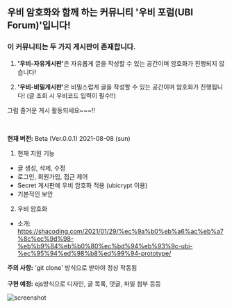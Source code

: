 ## 우비 암호화와 함께 하는 커뮤니티 '우비 포럼(UBI Forum)'입니다!

### 이 커뮤니티는 두 가지 게시판이 존재합니다.

1. <strong>'우비-자유게시판'</strong>은 자유롭게 글을 작성할 수 있는 공간이며 암호화가 진행되지 않습니다!

2. <strong>'우비-비밀게시판'</strong>은 비밀스럽게 글을 작성할 수 있는 공간이며 암호화가 진행됩니다!
(글 조회 시 우비코드 입력이 필수!!)

그럼 즐거운 게시 활동되세요~~~!!

<br>

<strong>현재 버전:</strong> Beta (Ver.0.0.1) 2021-08-08 (sun)<br>

1. 현재 지원 기능
- 글 생성, 삭제, 수정
- 로그인, 회원가입, 접근 제어
- Secret 게시판에 우비 암호화 적용 (ubicrypt 이용)
- 기본적인 보안 

2. 우비 암호화
- 소개: https://shacoding.com/2021/01/29/%ec%9a%b0%eb%a6%ac%eb%a7%8c%ec%9d%98-%eb%b9%84%eb%b0%80%ec%bd%94%eb%93%9c-ubi-%ec%95%94%ed%98%b8%ed%99%94-prototype/

<strong>주의 사항:</strong> 'git clone' 방식으로 받아야 정상 작동됨<br><br>
<strong>구현 예정:</strong> ejs방식으로 디자인, 글 목록, 댓글, 파일 첨부 등등

![screenshot](https://shacoding.com/image_directory/ubi_capture.PNG)
